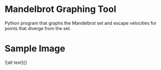 # Mandelbrot Graphing Tool
Python program that graphs the Mandelbrot set and escape velocities for points that diverge from the set.

# Sample Image
![alt text]{}


